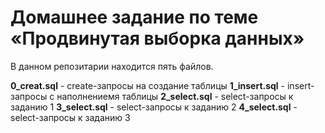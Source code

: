 # Домашнее задание по теме «Продвинутая выборка данных»

В данном репозитарии находится пять файлов.

**0_creat.sql** - create-запросы на создание таблицы
**1_insert.sql** - insert-запросы с наполнениемя таблицы
**2_select.sql** - select-запросы к заданию 1
**3_select.sql** - select-запросы к заданию 2
**4_select.sql** - select-запросы к заданию 3